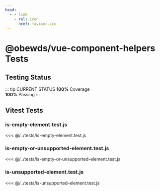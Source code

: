 ```yaml
---
head:
  - - link
    - rel: icon
      href: favicon.ico
---
```





# @obewds/vue-component-helpers Tests



## Testing Status

::: tip CURRENT STATUS
**100%** Coverage  
**100%** Passing
:::



## Vitest Tests



### is-empty-element.test.js

<<< @/../tests/is-empty-element.test.js



### is-empty-or-unsupported-element.test.js

<<< @/../tests/is-empty-or-unsupported-element.test.js



### is-unsupported-element.test.js

<<< @/../tests/is-unsupported-element.test.js
